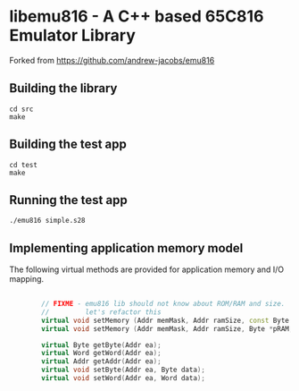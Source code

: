 # libemu816 - A C++ based 65C816 Emulator Library

Forked from https://github.com/andrew-jacobs/emu816

## Building the library

```
cd src
make
```

## Building the test app

```
cd test
make
```

## Running the test app

```
./emu816 simple.s28
```

## Implementing application memory model

The following virtual methods are provided for application memory and I/O mapping.

```C++
        
        // FIXME - emu816 lib should not know about ROM/RAM and size.
        //         let's refactor this         
        virtual void setMemory (Addr memMask, Addr ramSize, const Byte *pROM);
        virtual void setMemory (Addr memMask, Addr ramSize, Byte *pRAM, const Byte *pROM);

        virtual Byte getByte(Addr ea);
        virtual Word getWord(Addr ea);
        virtual Addr getAddr(Addr ea);
        virtual void setByte(Addr ea, Byte data);
        virtual void setWord(Addr ea, Word data);
```
